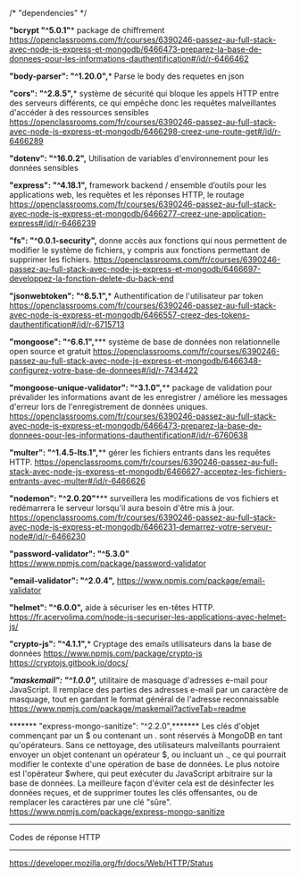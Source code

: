/*    "dependencies"    */

******"bcrypt "^5.0.1"*******
package de chiffrement
https://openclassrooms.com/fr/courses/6390246-passez-au-full-stack-avec-node-js-express-et-mongodb/6466473-preparez-la-base-de-donnees-pour-les-informations-dauthentification#/id/r-6466462

******"body-parser": "^1.20.0",*******
Parse le body des requetes en json

******"cors": "^2.8.5",*******
système de sécurité qui  bloque les appels HTTP entre des serveurs différents, ce qui empêche donc les requêtes malveillantes d'accéder à des ressources sensibles
https://openclassrooms.com/fr/courses/6390246-passez-au-full-stack-avec-node-js-express-et-mongodb/6466298-creez-une-route-get#/id/r-6466289

******"dotenv": "^16.0.2",******
Utilisation de variables d'environnement pour les données sensibles

******"express": "^4.18.1",******
framework backend / ensemble d’outils pour les applications web, les requêtes et les réponses HTTP, le routage
https://openclassrooms.com/fr/courses/6390246-passez-au-full-stack-avec-node-js-express-et-mongodb/6466277-creez-une-application-express#/id/r-6466239


******"fs": "^0.0.1-security",******
donne accès aux fonctions qui nous permettent de modifier le système de fichiers, y compris aux fonctions permettant de supprimer les fichiers.
https://openclassrooms.com/fr/courses/6390246-passez-au-full-stack-avec-node-js-express-et-mongodb/6466697-developpez-la-fonction-delete-du-back-end

******"jsonwebtoken": "^8.5.1",*******
Authentification de l'utilisateur par token
https://openclassrooms.com/fr/courses/6390246-passez-au-full-stack-avec-node-js-express-et-mongodb/6466557-creez-des-tokens-dauthentification#/id/r-6715713

******"mongoose": "^6.6.1",*********
système de base de données non relationnelle open source et gratuit
https://openclassrooms.com/fr/courses/6390246-passez-au-full-stack-avec-node-js-express-et-mongodb/6466348-configurez-votre-base-de-donnees#/id/r-7434422


******"mongoose-unique-validator": "^3.1.0",********
package de validation pour prévalider les informations avant de les enregistrer / améliore les messages d'erreur lors de l'enregistrement de données uniques.
https://openclassrooms.com/fr/courses/6390246-passez-au-full-stack-avec-node-js-express-et-mongodb/6466473-preparez-la-base-de-donnees-pour-les-informations-dauthentification#/id/r-6760638
    
******"multer": "^1.4.5-lts.1",********
gérer les fichiers entrants dans les requêtes HTTP.
https://openclassrooms.com/fr/courses/6390246-passez-au-full-stack-avec-node-js-express-et-mongodb/6466627-acceptez-les-fichiers-entrants-avec-multer#/id/r-6466626
    
******"nodemon": "^2.0.20"*********
surveillera les modifications de vos fichiers et redémarrera le serveur lorsqu'il aura besoin d'être mis à jour. 
https://openclassrooms.com/fr/courses/6390246-passez-au-full-stack-avec-node-js-express-et-mongodb/6466231-demarrez-votre-serveur-node#/id/r-6466230

******"password-validator": "^5.3.0"******
https://www.npmjs.com/package/password-validator

******"email-validator": "^2.0.4",******
https://www.npmjs.com/package/email-validator

******"helmet": "^6.0.0",******
aide à sécuriser les en-têtes HTTP.
https://fr.acervolima.com/node-js-securiser-les-applications-avec-helmet-js/

******"crypto-js": "^4.1.1",*******
Cryptage des emails utilisateurs dans la base de données 
https://www.npmjs.com/package/crypto-js
https://cryptojs.gitbook.io/docs/

*******"maskemail": "^1.0.0",*******
 utilitaire de masquage d'adresses e-mail pour JavaScript. Il remplace des parties des adresses e-mail par un caractère de masquage, tout en gardant le format général de l'adresse reconnaissable
https://www.npmjs.com/package/maskemail?activeTab=readme

 ******* "express-mongo-sanitize": "^2.2.0",*******
 Les clés d'objet commençant par un $ ou contenant un . sont réservés à MongoDB en tant qu'opérateurs. Sans ce nettoyage, des utilisateurs malveillants pourraient envoyer un objet contenant un opérateur $, ou incluant un ., ce qui pourrait modifier le contexte d'une opération de base de données. Le plus notoire est l'opérateur $where, qui peut exécuter du JavaScript arbitraire sur la base de données.
La meilleure façon d'éviter cela est de désinfecter les données reçues, et de supprimer toutes les clés offensantes, ou de remplacer les caractères par une clé "sûre".
https://www.npmjs.com/package/express-mongo-sanitize



********
Codes de réponse HTTP
********
https://developer.mozilla.org/fr/docs/Web/HTTP/Status





